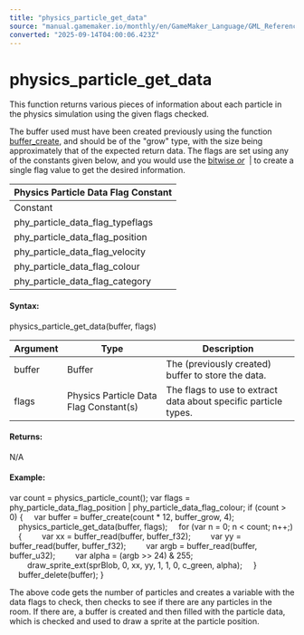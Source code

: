 ```yaml
---
title: "physics_particle_get_data"
source: "manual.gamemaker.io/monthly/en/GameMaker_Language/GML_Reference/Physics/Soft_Body_Particles/physics_particle_get_data.htm"
converted: "2025-09-14T04:00:06.423Z"
---
```


# physics\_particle\_get\_data

This function returns various pieces of information about each particle in the physics simulation using the given flags checked.

The buffer used must have been created previously using the function [buffer\_create](../../Buffers/buffer_create.md), and should be of the "grow" type, with the size being approximately that of the expected return data. The flags are set using any of the constants given below, and you would use the [bitwise _or_](../../../../Additional_Information/Bitwise_Operators.md)  | to create a single flag value to get the desired information.

| Physics Particle Data Flag Constant |
| --- |
| Constant | Description | Data Type |
| phy_particle_data_flag_typeflags | The flags value for the particle. | buffer_u32 |
| phy_particle_data_flag_position | The x and y position of the particle. | 2 x buffer_f32 |
| phy_particle_data_flag_velocity | The horizontal and vertical speed. | 2 x buffer_f32 |
| phy_particle_data_flag_colour | The colour and alpha value (hexadecimal). | buffer_u32 |
| phy_particle_data_flag_category | The particle category (as defined when you created the particle or group to which it belongs). | buffer_u32 |

#### Syntax:

physics\_particle\_get\_data(buffer, flags)

| Argument | Type | Description |
| --- | --- | --- |
| buffer | Buffer | The (previously created) buffer to store the data. |
| flags | Physics Particle Data Flag Constant(s) | The flags to use to extract data about specific particle types. |

#### Returns:

N/A

#### Example:

var count = physics\_particle\_count();
var flags = phy\_particle\_data\_flag\_position | phy\_particle\_data\_flag\_colour;
if (count > 0)
{
    var buffer = buffer\_create(count \* 12, buffer\_grow, 4);
    physics\_particle\_get\_data(buffer, flags);
    for (var n = 0; n < count; n++;)
    {
        var xx = buffer\_read(buffer, buffer\_f32);
        var yy = buffer\_read(buffer, buffer\_f32);
        var argb = buffer\_read(buffer, buffer\_u32);
        var alpha = (argb >> 24) & 255;
        draw\_sprite\_ext(sprBlob, 0, xx, yy, 1, 1, 0, c\_green, alpha);
    }
    buffer\_delete(buffer);
}

The above code gets the number of particles and creates a variable with the data flags to check, then checks to see if there are any particles in the room. If there are, a buffer is created and then filled with the particle data, which is checked and used to draw a sprite at the particle position.